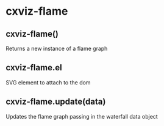 # cxviz-flame

## cxviz-flame()

Returns a new instance of a flame graph

## cxviz-flame.el

SVG element to attach to the dom

## cxviz-flame.update(data)

Updates the flame graph passing in the waterfall data object
